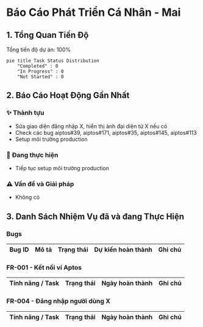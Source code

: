 # Báo Cáo Phát Triển Cá Nhân - Mai

## 1. Tổng Quan Tiến Độ

Tổng tiến độ dự án: 100%

```mermaid
pie title Task Status Distribution
    "Completed" : 0
    "In Progress" : 0
    "Not Started" : 0
```

## 2. Báo Cáo Hoạt Động Gần Nhất

### ✨ Thành tựu
- Sửa giao diện đăng nhập X, hiển thị ảnh đại diện từ X nếu có
- Check các bug aiptos#39, aiptos#171, aiptos#35, aiptos#145, aiptos#113
- Setup môi trường production

### 🚧 Đang thực hiện
- Tiếp tục setup môi trường production

### ⚠️ Vấn đề và Giải pháp
- Không có

## 3. Danh Sách Nhiệm Vụ đã và đang Thực Hiện

### Bugs
| Bug ID | Mô tả | Trạng thái | Dự kiến hoàn thành | Ghi chú |
|--------|-------|------------|-------------------|----------|


### FR-001 - Kết nối ví Aptos
| Tính năng / Task | Trạng thái | Ngày hoàn thành | Ghi chú |
|------------------|------------|-----------------|----------|


### FR-004 - Đăng nhập người dùng X
| Tính năng / Task | Trạng thái | Ngày hoàn thành | Ghi chú |
|------------------|------------|-----------------|----------|
